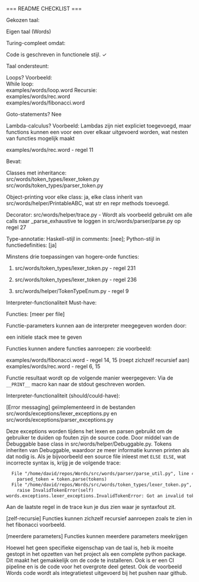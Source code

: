 === README CHECKLIST ===


Gekozen taal:

Eigen taal (Words)

Turing-compleet omdat:

 

Code is geschreven in functionele stijl. ✓

 

Taal ondersteunt:

Loops? Voorbeeld:  
While loop:  
examples/words/loop.word
Recursie:  
examples/words/rec.word  
examples/words/fibonacci.word

Goto-statements? Nee

Lambda-calculus? Voorbeeld:
Lambdas zijn niet expliciet toegevoegd, maar functions kunnen een voor een over elkaar uitgevoerd worden, wat 
nesten van functies mogelijk maakt

examples/words/rec.word - regel 11

Bevat:

Classes met inheritance:  
src/words/token_types/lexer_token.py
src/words/token_types/parser_token.py

Object-printing voor elke class: ja, elke class inherit van src/words/helper/PrintableABC, wat str en repr methods toevoegd.

Decorator: src/words/helper/trace.py - Wordt als voorbeeld gebruikt om alle calls naar _parse_exhaustive te loggen in src/words/parser/parse.py op regel 27

Type-annotatie: Haskell-stijl in comments: [nee]; Python-stijl in functiedefinities: [ja]

Minstens drie toepassingen van hogere-orde functies:

1. src/words/token_types/lexer_token.py - regel 231

2. src/words/token_types/lexer_token.py - regel 236

3. src/words/helper/TokenTypeEnum.py  - regel 9

 

Interpreter-functionaliteit Must-have:

Functies: [meer per file]

Functie-parameters kunnen aan de interpreter meegegeven worden door:

een initiele stack mee te geven

Functies kunnen andere functies aanroepen: zie voorbeeld:

examples/words/fibonacci.word - regel 14, 15 (roept zichzelf recursief aan)
examples/words/rec.word - regel 6, 15


Functie resultaat wordt op de volgende manier weergegeven:
Via de `__PRINT__` macro kan naar de stdout geschreven worden.

 

Interpreter-functionaliteit (should/could-have):

[Error messaging] geïmplementeerd in de bestanden src/words/exceptions/lexer_exceptions.py en src/words/exceptions/parser_exceptions.py

Deze exceptions worden tijdens het lexen en parsen gebruikt om de gebruiker te duiden op fouten zijn de source code.
Door middel van de Debuggable base class in src/words/helper/Debuggable.py. Tokens inheriten van Debuggable, waardoor ze
meer informatie kunnen printen als dat nodig is. Als je bijvoorbeeld een source file inleest met `ELSE ELSE`, wat 
incorrecte syntax is, krijg je de volgende trace:
```txt
  File "/home/david/repos/Words/src/words/parser/parse_util.py", line 42, in eat_until_discarding
    parsed_token = token.parse(tokens)
  File "/home/david/repos/Words/src/words/token_types/lexer_token.py", line 182, in parse
    raise InvalidTokenError(self)
words.exceptions.lexer_exceptions.InvalidTokenError: Got an invalid token "Types.ELSE" at line 10.
```
Aan de laatste regel in de trace kun je dus zien waar je syntaxfout zit.

[zelf-recursie] Functies kunnen zichzelf recursief aanroepen zoals te zien in het fibonacci voorbeeld.

[meerdere parameters] Functies kunnen meerdere parameters meekrijgen

Hoewel het geen specifieke eigenschap van de taal is, heb ik moeite gestopt in het opzetten van het project als een complete
python package. Dit maakt het gemakkelijk om de code te installeren. Ook is er een CI pipeline en is de code voor het 
overgrote deel getest. Ook de voorbeeld Words code wordt als integratietest uitgevoerd bij het pushen naar github.